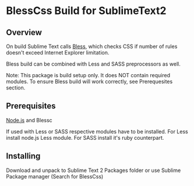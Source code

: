 BlessCss Build for SublimeText2
=============================

Overview
----------
On build Sublime Text calls [Bless](http://blesscss.com/), which checks CSS if number of rules doesn't exceed Internet Explorer limitation.

Bless build can be combined with Less and SASS preprocessors as well.

Note: This package is build setup only. It does NOT contain required modules. To ensure Bless build will work correctly, see Prerequesites section.

Prerequisites
----------
[Node.js](http://nodejs.org/) and Blessc

If used with Less or SASS respective modules have to be installed. For Less install node.js Less module. For SASS install it's ruby counterpart.

Installing
----------
Download and unpack to Sublime Text 2 Packages folder or use Sublime Package manager (Search for BlessCss)
